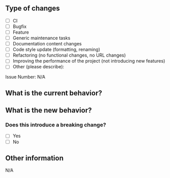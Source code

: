 <!--- Please provide a general summary of your changes in the title above -->

## Type of changes

<!-- Please try to limit your pull request to one type; submit multiple pull requests if needed. -->

- [ ] CI
- [ ] Bugfix
- [ ] Feature
- [ ] Generic maintenance tasks
- [ ] Documentation content changes
- [ ] Code style update (formatting, renaming)
- [ ] Refactoring (no functional changes, no URL changes)
- [ ] Improving the performance of the project (not introducing new features)
- [ ] Other (please describe):

Issue Number: N/A

## What is the current behavior?

<!-- Please describe the current behavior that you are modifying or linking to a relevant issue. -->

## What is the new behavior?

<!-- Please describe the behavior or changes that are being added by this PR. -->

### Does this introduce a breaking change?

- [ ] Yes
- [ ] No

<!-- If this does introduce a breaking change, please describe the impact and migration path for existing applications below. -->

## Other information

<!-- Any other information that is important to this PR, such as screenshots of how the component looks before and after the change. -->

N/A

